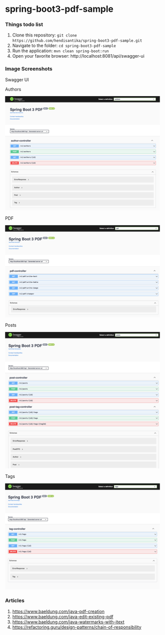 # spring-boot3-pdf-sample

### Things todo list

1. Clone this repository: `git clone https://github.com/hendisantika/spring-boot3-pdf-sample.git`
2. Navigate to the folder: `cd spring-boot3-pdf-sample`
3. Run the application: `mvn clean spring-boot:run`
4. Open your favorite browser: http://localhost:8081/api/swagger-ui

### Image Screenshots

Swagger UI

Authors

![Authors](img/authors.png "Authors")

PDF

![PDF](img/pdf.png "PDF")

Posts

![Posts](img/posts.png "Posts")

Tags

![Tags](img/tags.png "Tags")

### Articles

1. https://www.baeldung.com/java-pdf-creation
2. https://www.baeldung.com/java-edit-existing-pdf
3. https://www.baeldung.com/java-watermarks-with-itext
4. https://refactoring.guru/design-patterns/chain-of-responsibility

